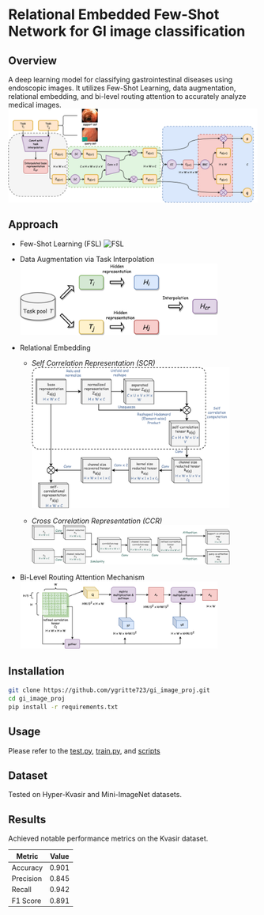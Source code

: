 # Relational Embedded Few-Shot Network for GI image classification

## Overview

A deep learning model for classifying gastrointestinal diseases using endoscopic images. It utilizes Few-Shot Learning,
data augmentation, relational embedding, and bi-level routing attention to accurately analyze medical images.
![arct](readme/arct.png)

## Approach

- Few-Shot Learning (FSL)
  <img src="readme/FSLparadigm.png" alt="FSL" title="FSL" width="400"/>

- Data Augmentation via Task Interpolation
  <img src="readme/taskinterpolation.png" alt="Task" title="Task" width="400"/>

- Relational Embedding
    - *Self Correlation Representation (SCR)*  
      <img src="readme/scr.png" alt="scr" title="scr" width="400"/>

    - *Cross Correlation Representation (CCR)*  
      <img src="readme/ccr.png" alt="ccr" title="ccr" width="400"/>

- Bi-Level Routing Attention Mechanism
  <img src="readme/biattn.png" alt="biattn" title="biattn" width="400"/>

## Installation

```bash
git clone https://github.com/ygritte723/gi_image_proj.git
cd gi_image_proj
pip install -r requirements.txt
```

## Usage

Please refer to the [test.py](test.py), [train.py](train.py), and [scripts](scripts)

## Dataset

Tested on Hyper-Kvasir and Mini-ImageNet datasets.

## Results

Achieved notable performance metrics on the Kvasir dataset.

| Metric    | Value |
|-----------|-------|
| Accuracy  | 0.901 |
| Precision | 0.845 |
| Recall    | 0.942 |
| F1 Score  | 0.891 |

